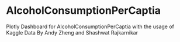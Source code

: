 # AlcoholConsumptionPerCaptia
Plotly Dashboard for AlcoholConsumptionPerCaptia with the usage of Kaggle Data
By Andy Zheng and Shashwat Rajkarnikar
